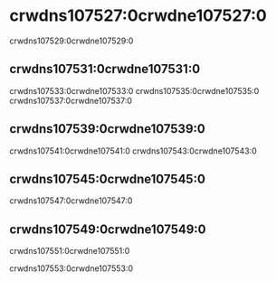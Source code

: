 # crwdns107527:0crwdne107527:0

<p class="description">crwdns107529:0crwdne107529:0</p>

## crwdns107531:0crwdne107531:0

crwdns107533:0crwdne107533:0 crwdns107535:0crwdne107535:0 crwdns107537:0crwdne107537:0

## crwdns107539:0crwdne107539:0

crwdns107541:0crwdne107541:0 crwdns107543:0crwdne107543:0

## crwdns107545:0crwdne107545:0

crwdns107547:0crwdne107547:0

## crwdns107549:0crwdne107549:0

crwdns107551:0crwdne107551:0

crwdns107553:0crwdne107553:0
